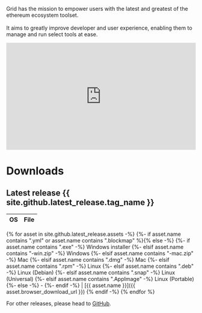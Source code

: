 <p class="intro-text">
Grid has the mission to empower users with the latest and greatest of the ethereum ecosystem toolset.
<br>
<br>
It aims to greatly improve developer and user experience, enabling them to manage and run select tools at ease.
</p>

<style>.embed-container { position: relative; padding-bottom: 56.25%; height: 0; overflow: hidden; max-width: 100%; } .embed-container iframe, .embed-container object, .embed-container embed { position: absolute; top: 0; left: 0; width: 100%; height: 100%; }</style><div class='embed-container'><iframe src='https://www.youtube.com/embed/bYNc3tUui6A' frameborder='0' allowfullscreen></iframe></div>



# Downloads

## Latest release {{ site.github.latest_release.tag_name }}

| OS  | File |
| --- | ---- |
{% for asset in site.github.latest_release.assets -%}
{%- if asset.name contains ".yml" or asset.name contains ".blockmap" %}{% else -%}
{%- if asset.name contains ".exe" -%} Windows installer
{%- elsif asset.name contains "-win.zip" -%} Windows
{%- elsif asset.name contains "-mac.zip" -%} Mac
{%- elsif asset.name contains ".dmg" -%} Mac
{%- elsif asset.name contains ".rpm" -%} Linux
{%- elsif asset.name contains ".deb" -%} Linux (Debian)
{%- elsif asset.name contains ".snap" -%} Linux (Universal)
{%- elsif asset.name contains ".AppImage" -%} Linux (Portable)
{%- else -%} -
{%- endif -%}
| [{{ asset.name }}]({{ asset.browser_download_url }})
{% endif -%}
{% endfor %}

For other releases, please head to [GitHub](https://github.com/ethereum/grid/releases).
